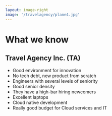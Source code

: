 ```yaml
---
layout: image-right
image: '/travelagency/plane4.jpg'
---
```


# What we know 
## Travel Agency Inc. (TA)

* Good environment for innovation
* No tech debt, new product from scratch
* Engineers with several levels of seniority
* Good senior density
* They have a high-bar hiring newcomers
* Excellent laptops
* Cloud native development
* Really good budget for Cloud services and IT 
